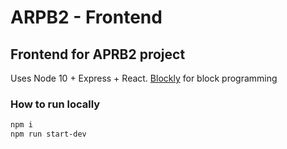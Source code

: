 # ARPB2 - Frontend

## Frontend for APRB2 project

Uses Node 10 + Express + React. [Blockly](https://github.com/google/blockly) for block programming

### How to run locally

```bash
npm i
npm run start-dev
```